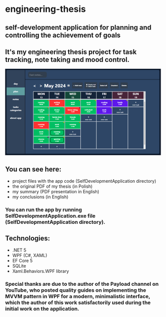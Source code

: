 # engineering-thesis
## self-development application for planning and controlling the achievement of goals
## It's my engineering thesis project for task tracking, note taking and mood control.
![App screenshot](screenshot.png)
## You can see here:
* project files with the app code (SelfDevelopmentApplication directory)
* the original PDF of my thesis (in Polish)
* my summary (PDF presentation in English)
* my conclusions (in English)
### You can run the app by running SelfDevelopmentApplication.exe file (SelfDevelopmentApplication directory).
## Technologies:
* .NET 5
* WPF (C#, XAML)
* EF Core 5
* SQLite
* Xaml.Behaviors.WPF library
### Special thanks are due to the author of the Payload channel on YouTube, who posted quality guides on implementing the MVVM pattern in WPF for a modern, minimalistic interface, which the author of this work satisfactorily used during the initial work on the application.